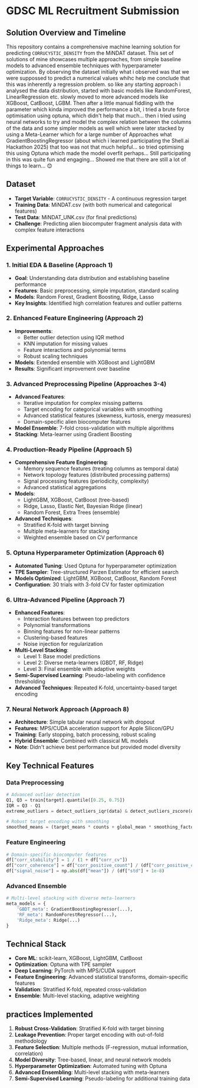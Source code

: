 # GDSC ML Recruitment Submission

##  Solution Overview and Timeline
This repository contains a comprehensive machine learning solution for predicting `CORRUCYSTIC_DENSITY` from the MiNDAT dataset. This set of solutions of mine showcases multiple approaches, from simple baseline models to advanced ensemble techniques with hyperparameter optimization. By observing the dataset initially what i observed was that we were suppossed to predict a numerical values whihc help me conclude that this was inherently a regression problem. so like any starting approach i analysed the data distribution, started with basic models like RandomForest, LinearRegression etc. slowly moved to more advanced models like XGBoost, CatBoost, LGBM. Then after a little manual fiddling with the parameter which kinda improved the performance a bit, i tried a brute force optimisation using optuna, which didn't help that much... then i tried using neural networks to try and model the complex relation between the columns of the data and some simpler models as well which were later stacked by using a Meta-Learner which for a large number of Approaches what GradientBoostingRegressor (about which i learned participating the Shell.ai Hackathon 2025) that too was not that much helpful... so tried optimising this using Optuna which made the model overfit perhaps... Still participating in this was quite fun and engaging... Showed me that there are still a lot of things to learn... 😊

##  Dataset
- **Target Variable**: `CORRUCYSTIC_DENSITY` - A continuous regression target
- **Training Data**: MiNDAT.csv (with both numerical and categorical features)
- **Test Data**: MiNDAT_UNK.csv (for final predictions)
- **Challenge**: Predicting alien biocomputer fragment analysis data with complex feature interactions

##  Experimental Approaches

### 1. Initial EDA & Baseline (Approach 1)
- **Goal**: Understanding data distribution and establishing baseline performance
- **Features**: Basic preprocessing, simple imputation, standard scaling
- **Models**: Random Forest, Gradient Boosting, Ridge, Lasso
- **Key Insights**: Identified high correlation features and outlier patterns

### 2. Enhanced Feature Engineering (Approach 2)
- **Improvements**: 
  - Better outlier detection using IQR method
  - KNN imputation for missing values
  - Feature interactions and polynomial terms
  - Robust scaling techniques
- **Models**: Extended ensemble with XGBoost and LightGBM
- **Results**: Significant improvement over baseline

### 3. Advanced Preprocessing Pipeline (Approaches 3-4)
- **Advanced Features**:
  - Iterative imputation for complex missing patterns
  - Target encoding for categorical variables with smoothing
  - Advanced statistical features (skewness, kurtosis, energy measures)
  - Domain-specific alien biocomputer features
- **Model Ensemble**: 7-fold cross-validation with multiple algorithms
- **Stacking**: Meta-learner using Gradient Boosting

### 4. Production-Ready Pipeline (Approach 5)
- **Comprehensive Feature Engineering**:
  - Memory sequence features (treating columns as temporal data)
  - Network topology features (distributed processing patterns)
  - Signal processing features (periodicity, complexity)
  - Advanced statistical aggregations
- **Models**: 
  - LightGBM, XGBoost, CatBoost (tree-based)
  - Ridge, Lasso, Elastic Net, Bayesian Ridge (linear)
  - Random Forest, Extra Trees (ensemble)
- **Advanced Techniques**:
  - Stratified K-fold with target binning
  - Multiple meta-learners for stacking
  - Weighted ensemble based on CV performance

### 5. Optuna Hyperparameter Optimization (Approach 6)
- **Automated Tuning**: Used Optuna for hyperparameter optimization
- **TPE Sampler**: Tree-structured Parzen Estimator for efficient search
- **Models Optimized**: LightGBM, XGBoost, CatBoost, Random Forest
- **Configuration**: 30 trials with 3-fold CV for faster optimization

### 6. Ultra-Advanced Pipeline (Approach 7)
- **Enhanced Features**:
  - Interaction features between top predictors
  - Polynomial transformations
  - Binning features for non-linear patterns
  - Clustering-based features
  - Noise injection for regularization
- **Multi-Level Stacking**:
  - Level 1: Base model predictions
  - Level 2: Diverse meta-learners (GBDT, RF, Ridge)
  - Level 3: Final ensemble with adaptive weights
- **Semi-Supervised Learning**: Pseudo-labeling with confidence thresholding
- **Advanced Techniques**: Repeated K-fold, uncertainty-based target encoding

### 7. Neural Network Approach (Approach 8)
- **Architecture**: Simple tabular neural network with dropout
- **Features**: MPS/CUDA acceleration support for Apple Silicon/GPU
- **Training**: Early stopping, batch processing, robust scaling
- **Hybrid Ensemble**: Combined with classical ML models
- **Note**: Didn't achieve best performance but provided model diversity

##  Key Technical Features

### Data Preprocessing
```python
# Advanced outlier detection
Q1, Q3 = train[target].quantile([0.25, 0.75])
IQR = Q3 - Q1
extreme_outliers = detect_outliers_iqr(data) & detect_outliers_zscore(data)

# Robust target encoding with smoothing
smoothed_means = (target_means * counts + global_mean * smoothing_factor) / (counts + smoothing_factor)
```

### Feature Engineering
```python
# Domain-specific biocomputer features
df["corr_stability"] = 1 / (1 + df["corr_cv"])
df["corr_coherence"] = df["corr_positive_count"] / (df["corr_positive_count"] + df["corr_negative_count"] + 1e-8)
df["signal_noise"] = np.abs(df["mean"]) / (df["std"] + 1e-8)
```

### Advanced Ensemble
```python
# Multi-level stacking with diverse meta-learners
meta_models = {
    'GBDT_meta': GradientBoostingRegressor(...),
    'RF_meta': RandomForestRegressor(...),
    'Ridge_meta': Ridge(...)
}
```

##  Technical Stack
- **Core ML**: scikit-learn, XGBoost, LightGBM, CatBoost
- **Optimization**: Optuna with TPE sampler
- **Deep Learning**: PyTorch with MPS/CUDA support
- **Feature Engineering**: Advanced statistical transforms, domain-specific features
- **Validation**: Stratified K-fold, repeated cross-validation
- **Ensemble**: Multi-level stacking, adaptive weighting

##  practices Implemented
1. **Robust Cross-Validation**: Stratified K-fold with target binning
2. **Leakage Prevention**: Proper target encoding with out-of-fold methodology
3. **Feature Selection**: Multiple methods (F-regression, mutual information, correlation)
4. **Model Diversity**: Tree-based, linear, and neural network models
5. **Hyperparameter Optimization**: Automated tuning with Optuna
6. **Advanced Ensembling**: Multi-level stacking with meta-learners
7. **Semi-Supervised Learning**: Pseudo-labeling for additional training data
